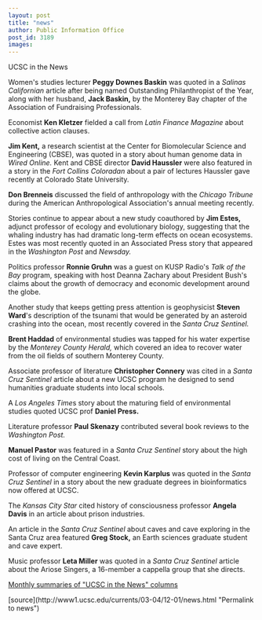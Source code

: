 ```yaml
---
layout: post
title: "news"
author: Public Information Office
post_id: 3189
images:
---
```


<p class="pagehead">
  UCSC in the News
</p>
<p>
  Women's studies lecturer <b>Peggy Downes Baskin</b> was quoted in a <i>Salinas Californian</i> article after being named Outstanding Philanthropist of the Year, along with her husband, <b>Jack Baskin,</b> by the Monterey Bay chapter of the Association of Fundraising Professionals.
</p>
<p>
  Economist <b>Ken Kletzer</b> fielded a call from <i>Latin Finance Magazine</i> about collective action clauses.
</p>
<p>
  <b>Jim Kent,</b> a research scientist at the Center for Biomolecular Science and Engineering (CBSE), was quoted in a story about human genome data in <i>Wired Online.</i> Kent and CBSE director <b>David Haussler</b> were also featured in a story in the <i>Fort Collins Coloradan</i> about a pair of lectures Haussler gave recently at Colorado State University.
</p>
<p>
  <b>Don Brenneis</b> discussed the field of anthropology with the <i>Chicago Tribune</i> during the American Anthropological Association's annual meeting recently.
</p>
<p>
  Stories continue to appear about a new study coauthored by <b>Jim Estes,</b> adjunct professor of ecology and evolutionary biology, suggesting that the whaling industry has had dramatic long-term effects on ocean ecosystems. Estes was most recently quoted in an Associated Press story that appeared in the <i>Washington Post</i> and <i>Newsday.</i>
</p>
<p>
  Politics professor <b>Ronnie Gruhn</b> was a guest on KUSP Radio's <i>Talk of the Bay</i> program, speaking with host Deanna Zachary about President Bush's claims about the growth of democracy and economic development around the globe.
</p>
<p>
  Another study that keeps getting press attention is geophysicist <b>Steven Ward</b>'s description of the tsunami that would be generated by an asteroid crashing into the ocean, most recently covered in the <i>Santa Cruz Sentinel.</i>
</p>
<p>
  <b>Brent Haddad</b> of environmental studies was tapped for his water expertise by the <i>Monterey County Herald,</i> which covered an idea to recover water from the oil fields of southern Monterey County.
</p>
<p>
  Associate professor of literature <b>Christopher Connery</b> was cited in a <i>Santa Cruz Sentinel</i> article about a new UCSC program he designed to send humanities graduate students into local schools.
</p>
<p>
  A <i>Los Angeles Time</i>s story about the maturing field of environmental studies quoted UCSC prof <b>Daniel Press.</b>
</p>
<p>
  Literature professor <b>Paul Skenazy</b> contributed several book reviews to the <i>Washington Post.</i><br>
</p>
<p>
  <b>Manuel Pastor</b> was featured in a <i>Santa Cruz Sentinel</i> story about the high cost of living on the Central Coast.<br>
</p>
<p>
  Professor of computer engineering <b>Kevin Karplus</b> was quoted in the <i>Santa Cruz Sentinel</i> in a story about the new graduate degrees in bioinformatics now offered at UCSC.<br>
</p>
<p>
  The <i>Kansas City Star</i> cited history of consciousness professor <b>Angela Davis</b> in an article about prison industries.<br>
</p>
<p>
  An article in the <i>Santa Cruz Sentinel</i> about caves and cave exploring in the Santa Cruz area featured <b>Greg Stock,</b> an Earth sciences graduate student and cave expert.
</p>
<p>
  Music professor <b>Leta Miller</b> was quoted in a <i>Santa Cruz Sentinel</i> article about the Ariose Singers, a 16-member a cappella group that she directs.<br>
</p>
<p>
  <a href="http://www.ucsc.edu/news_events/media_highlights">Monthly summaries of "UCSC in the News" columns</a><br>
</p>
<p>

</p>
[source](http://www1.ucsc.edu/currents/03-04/12-01/news.html "Permalink to news")
